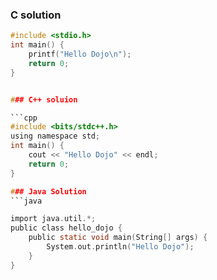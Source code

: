 ### C solution 

```c
#include <stdio.h>
int main() {
    printf("Hello Dojo\n");
    return 0;
}


### C++ soluion

```cpp
#include <bits/stdc++.h>
using namespace std;
int main() {
    cout << "Hello Dojo" << endl;
    return 0;
}

### Java Solution
```java

import java.util.*;
public class hello_dojo {
    public static void main(String[] args) {
        System.out.println("Hello Dojo");
    }
}
